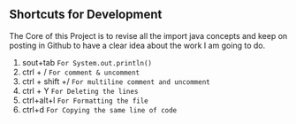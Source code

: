 ## Shortcuts for Development
The Core of this Project is to revise all the import java concepts and keep on posting in Github to
have a clear idea about the work I am going to do.
1. sout+tab `For System.out.println()`
2. ctrl + / `For comment & uncomment`
3. ctrl + shift +/ `For multiline comment and uncomment`
4. ctrl + Y `For Deleting the lines`
5. ctrl+alt+l `For Formatting the file`
6. ctrl+d `For Copying the same line of code`